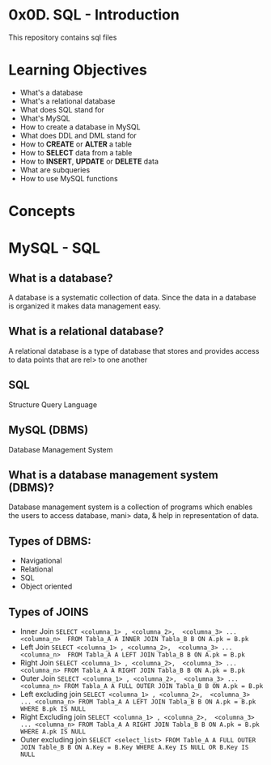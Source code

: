 # 0x0D. SQL - Introduction
This repository contains sql files
# Learning Objectives
* What's a database
* What's a relational database
* What does SQL stand for
* What's MySQL
* How to create a database in MySQL
* What does  DDL and DML stand for
* How to **CREATE** or **ALTER** a table
* How to **SELECT** data from a table
* How to **INSERT**, **UPDATE** or **DELETE** data
* What are subqueries
* How to use MySQL functions


# Concepts
# MySQL - SQL
## What is a database?
A database is a systematic collection of data. Since the data in a database is organized it makes data
management easy.
## What is a relational database?
A relational database is a type of database that stores and provides access to data points that are rel>
to one another
## SQL
Structure Query Language
## MySQL (DBMS)
Database Management System

## What is a database management system (DBMS)?
Database management system is a collection of programs which enables the users to access database, mani>
data, & help in representation of data.

## Types of DBMS:
* Navigational
* Relational
* SQL
* Object oriented

## Types of JOINS
* Inner Join
`SELECT <columna_1> , <columna_2>,  <columna_3> ... <columna_n> 
FROM Tabla_A A
INNER JOIN Tabla_B B
ON A.pk = B.pk`
* Left Join
`SELECT <columna_1> , <columna_2>,  <columna_3> ... <columna_n> 
FROM Tabla_A A
LEFT JOIN Tabla_B B
ON A.pk = B.pk`
* Right Join
`SELECT <columna_1> , <columna_2>,  <columna_3> ... <columna_n>
FROM Tabla_A A
RIGHT JOIN Tabla_B B
ON A.pk = B.pk`
* Outer Join
`SELECT <columna_1> , <columna_2>,  <columna_3> ... <columna_n>
FROM Tabla_A A
FULL OUTER JOIN Tabla_B B
ON A.pk = B.pk`
* Left excluding join
`SELECT <columna_1> , <columna_2>,  <columna_3> ... <columna_n>
FROM Tabla_A A
LEFT JOIN Tabla_B B
ON A.pk = B.pk
WHERE B.pk IS NULL`
* Right Excluding join
`SELECT <columna_1> , <columna_2>,  <columna_3> ... <columna_n>
FROM Tabla_A A
RIGHT JOIN Tabla_B B
ON A.pk = B.pk
WHERE A.pk IS NULL`
* Outer excluding join
`SELECT <select_list>
FROM Table_A A
FULL OUTER JOIN Table_B B
ON A.Key = B.Key
WHERE A.Key IS NULL OR B.Key IS NULL`
